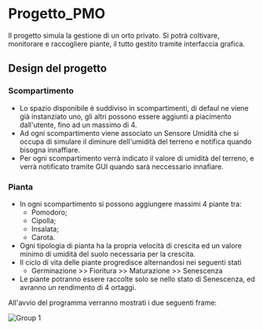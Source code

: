# Progetto_PMO
Il progetto simula la gestione di un orto privato. Si potrà coltivare, monitorare e raccogliere piante, il tutto gestito tramite interfaccia grafica.

## Design del progetto
### Scompartimento
- Lo spazio disponibile è suddiviso in scompartimenti, di defaul ne viene già instanziato uno, gli altri possono essere aggiunti a piacimento dall'utente, fino ad un massimo di 4.
- Ad ogni scompartimento viene associato un Sensore Umidità che si occupa di simulare il diminure dell'umidità del terreno e notifica quando bisogna innaffiare.
- Per ogni scompartimento verrà indicato il valore di umidità del terreno, e verrà notificato tramite GUI quando sarà neccessario innafiare.
### Pianta
- In ogni scompartimento si possono aggiungere massimi 4 piante tra:
  - Pomodoro;
  - Cipolla;
  - Insalata;
  - Carota.
- Ogni tipologia di pianta ha la propria velocità di crescita ed un valore minimo di umidità del suolo necessaria per la crescita.
- Il ciclo di vita delle piante progredisce alternandosi nei seguenti stati
  - Germinazione >> Fioritura >> Maturazione >> Senescenza
- Le piante potranno essere raccolte solo se nello stato di Senescenza, ed avranno un rendimento di 4 ortaggi.

All'avvio del programma verranno mostrati i due seguenti frame:

![Group 1](https://github.com/user-attachments/assets/4411e428-1498-44d7-9bd7-ab7ddfe86288)
